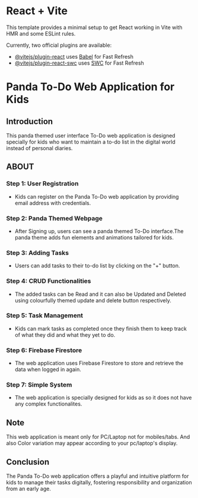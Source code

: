 # React + Vite

This template provides a minimal setup to get React working in Vite with HMR and some ESLint rules.

Currently, two official plugins are available:

- [@vitejs/plugin-react](https://github.com/vitejs/vite-plugin-react/blob/main/packages/plugin-react/README.md) uses [Babel](https://babeljs.io/) for Fast Refresh
- [@vitejs/plugin-react-swc](https://github.com/vitejs/vite-plugin-react-swc) uses [SWC](https://swc.rs/) for Fast Refresh


# Panda To-Do Web Application for Kids

## Introduction
This panda themed user interface To-Do web application is designed specially for kids who want to maintain a to-do list in the digital world instead of personal diaries.

## ABOUT

### Step 1: User Registration
- Kids can register on the Panda To-Do web application by providing email address with credentials.
  
### Step 2: Panda Themed Webpage
- After Signing up, users can see a panda themed To-Do interface.The panda theme adds fun elements and animations tailored for kids.

### Step 3: Adding Tasks
- Users can add tasks to their to-do list by clicking on the "+" button.

### Step 4: CRUD Functionalities
- The added tasks can be Read and it can also be Updated and Deleted using colourfully themed update and delete button respectively.

### Step 5: Task Management
- Kids can mark tasks as completed once they finish them to keep track of what they did and what they yet to do.

### Step 6: Firebase Firestore 
- The web application uses Firebase Firestore to store and retrieve the data when logged in again.

### Step 7: Simple System
- The web application is specially designed for kids as so it does not have any complex functionalites.

## Note
This web application is meant only for PC/Laptop not for mobiles/tabs.
And also Color variation may appear according to your pc/laptop's display.

## Conclusion
The Panda To-Do web application offers a playful and intuitive platform for kids to manage their tasks digitally, fostering responsibility and organization from an early age.
